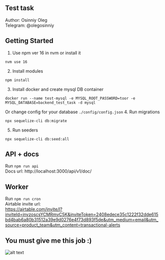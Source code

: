 ## Test task
<p>
Author: Osinniy Oleg<br>
Telegram: @olegosinniy
</p>

## Getting Started

1. Use npm ver 16 in nvm or install it
```
nvm use 16
```
2. Install modules
```
npm install
```
3. Install docker and create mysql DB container
```
docker run --name test-mysql -e MYSQL_ROOT_PASSWORD=toor -e MYSQL_DATABASE=backend_test_task -d mysql
```
Or change config for your database
``
./config/config.json
``
4. Run migrations
```
npx sequelize-cli db:migrate
```
5. Run seeders
```
npx sequelize-cli db:seed:all
```

## API + docs
Run ``npm run api``</br>
Docs url: http://localhost:3000/api/v1/doc/

## Worker
Run ``npm run cron``</br>
Airtable invite url:</br>
https://airtable.com/invite/l?inviteId=invzoscsYCMRmvC5K&inviteToken=2408edece35c1222f32dde615bd4bab6a80b31512a39e9d0276e4f73d893f5de&utm_medium=email&utm_source=product_team&utm_content=transactional-alerts

## You must give me this job :)
![alt text](https://i.gifer.com/33fX.gif)

